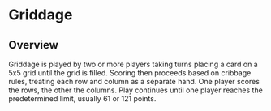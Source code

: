 # Griddage

## Overview

Griddage is played by two or more players taking turns 
placing a card on a 5x5 grid until the grid is filled. 
Scoring then proceeds based on cribbage rules, treating 
each row and column as a separate hand. One player scores 
the rows, the other the columns. Play continues until one 
player reaches the predetermined limit, usually 61 or 121 
points.